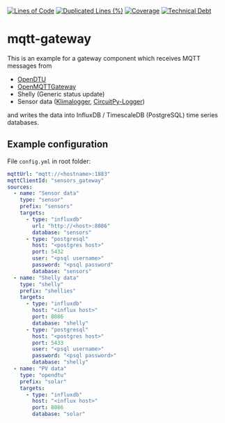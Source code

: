 [![Lines of Code](https://sonar.tryb.de/api/project_badges/measure?project=mqtt-gateway&metric=ncloc&token=sqb_dc05ae645d8c0daa80bfaf9959513149ce8572fe)](https://sonar.tryb.de/dashboard?id=mqtt-gateway)
[![Duplicated Lines (%)](https://sonar.tryb.de/api/project_badges/measure?project=mqtt-gateway&metric=duplicated_lines_density&token=sqb_dc05ae645d8c0daa80bfaf9959513149ce8572fe)](https://sonar.tryb.de/dashboard?id=mqtt-gateway)
[![Coverage](https://sonar.tryb.de/api/project_badges/measure?project=mqtt-gateway&metric=coverage&token=sqb_dc05ae645d8c0daa80bfaf9959513149ce8572fe)](https://sonar.tryb.de/dashboard?id=mqtt-gateway)
[![Technical Debt](https://sonar.tryb.de/api/project_badges/measure?project=mqtt-gateway&metric=sqale_index&token=sqb_dc05ae645d8c0daa80bfaf9959513149ce8572fe)](https://sonar.tryb.de/dashboard?id=mqtt-gateway)

# mqtt-gateway

This is an example for a gateway component which receives MQTT messages from 
* [OpenDTU](https://github.com/tbnobody/OpenDTU)
* [OpenMQTTGateway](https://github.com/1technophile/OpenMQTTGateway)
* Shelly (Generic status update)
* Sensor data ([Klimalogger](https://github.com/wuan/klimalogger), [CircuitPy-Logger](https://github.com/wuan/circuitpy-logger))

and writes the data into InfluxDB / TimescaleDB (PostgreSQL) time series databases.

## Example configuration

File `config.yml` in root folder:

```yaml
mqttUrl: "mqtt://<hostname>:1883"
mqttClientId: "sensors_gateway"
sources:
  - name: "Sensor data"
    type: "sensor"
    prefix: "sensors"
    targets:
      - type: "influxdb"
        url: "http://<host>:8086"
        database: "sensors"
      - type: "postgresql"
        host: "<postgres host>"
        port: 5432
        user: "<psql username>"
        password: "<psql password"
        database: "sensors"
  - name: "Shelly data"
    type: "shelly"
    prefix: "shellies"
    targets:
      - type: "influxdb"
        host: "<influx host>"
        port: 8086
        database: "shelly"
      - type: "postgresql"
        host: "<postgres host>"
        port: 5433
        user: "<psql username>"
        password: "<psql password>"
        database: "shelly"
  - name: "PV data"
    type: "opendtu"
    prefix: "solar"
    targets:
      - type: "influxdb"
        host: "<influx host>"
        port: 8086
        database: "solar"

```